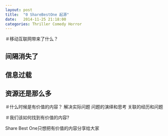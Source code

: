 ```yaml
---
layout: post
title:  "0 ShareBestOne 起源"
date:   2014-11-25 21:18:00
categories: Thriller Comedy Horror
---
```


＃移动互联网带来了什么？
## 间隔消失了
## 信息过载
## 资源还是那么多

＃什么时候是有价值的内容？
解决实际问题
问题的演绎和思考
关联的经历和问题

＃我们该如何找到有价值的内容?

Share Best One只想把有价值的内容分享给大家
